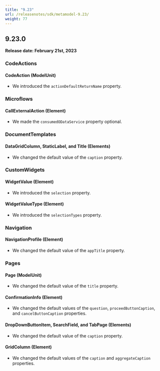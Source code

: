 ```yaml
---
title: "9.23"
url: /releasenotes/sdk/metamodel-9.23/
weight: 77
---
```


## 9.23.0

**Release date: February 21st, 2023**

### CodeActions

#### CodeAction (ModelUnit)

* We introduced the `actionDefaultReturnName` property. 

### Microflows

#### CallExternalAction (Element)

* We made the `consumedODataService` property optional.

### DocumentTemplates

#### DataGridColumn, StaticLabel, and Title (Elements)

* We changed the default value of the `caption` property.

### CustomWidgets

#### WidgetValue (Element)

* We introduced the `selection` property. 

#### WidgetValueType (Element)

* We introduced the `selectionTypes` property. 

### Navigation

#### NavigationProfile (Element)

* We changed the default value of the `appTitle` property.

### Pages

#### Page (ModelUnit)

* We changed the default value of the `title` property.

#### ConfirmationInfo (Element)

* We changed the default values of the `question`, `proceedButtonCaption`, and `cancelButtonCaption` properties.

#### DropDownButtonItem, SearchField, and TabPage (Elements)

* We changed the default value of the `caption` property.

#### GridColumn (Element)

* We changed the default values of the `caption` and `aggregateCaption` properties.
